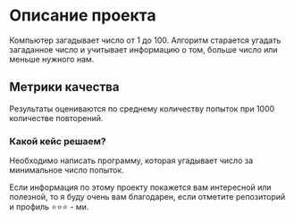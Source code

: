 # Описание проекта
Компьютер загадывает число от 1 до 100.
Алгоритм старается угадать загаданное число и учитывает информацию о том, больше число или меньше нужного нам.

## Метрики качества
Результаты оцениваются по среднему количеству попыток при 1000 количестве повторений.

### Какой кейс решаем?
Необходимо написать программу, которая угадывает число за минимальное число попыток.

Если информация по этому проекту покажется вам интересной или полезной, то я буду очень вам благодарен, если отметите репозиторий и профиль ⭐️⭐️⭐️ - ми.